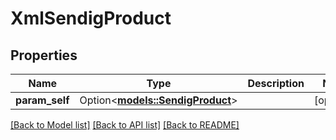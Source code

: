 # XmlSendigProduct

## Properties

Name | Type | Description | Notes
------------ | ------------- | ------------- | -------------
**param_self** | Option<[**models::SendigProduct**](SendigProduct.md)> |  | [optional]

[[Back to Model list]](../README.md#documentation-for-models) [[Back to API list]](../README.md#documentation-for-api-endpoints) [[Back to README]](../README.md)


